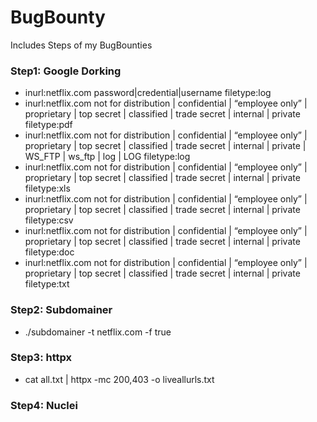 # BugBounty
Includes Steps of my BugBounties

### Step1: Google Dorking
- inurl:netflix.com password|credential|username filetype:log
- inurl:netflix.com not for distribution | confidential | “employee only” | proprietary | top secret | classified | trade secret | internal | private filetype:pdf
- inurl:netflix.com not for distribution | confidential | “employee only” | proprietary | top secret | classified | trade secret | internal | private | WS_FTP | ws_ftp | log | LOG filetype:log
- inurl:netflix.com not for distribution | confidential | “employee only” | proprietary | top secret | classified | trade secret | internal | private filetype:xls
- inurl:netflix.com not for distribution | confidential | “employee only” | proprietary | top secret | classified | trade secret | internal | private filetype:csv
- inurl:netflix.com not for distribution | confidential | “employee only” | proprietary | top secret | classified | trade secret | internal | private filetype:doc
- inurl:netflix.com not for distribution | confidential | “employee only” | proprietary | top secret | classified | trade secret | internal | private filetype:txt

### Step2: Subdomainer
- ./subdomainer -t netflix.com -f true

### Step3: httpx
- cat all.txt | httpx -mc 200,403 -o liveallurls.txt
 
### Step4: Nuclei

